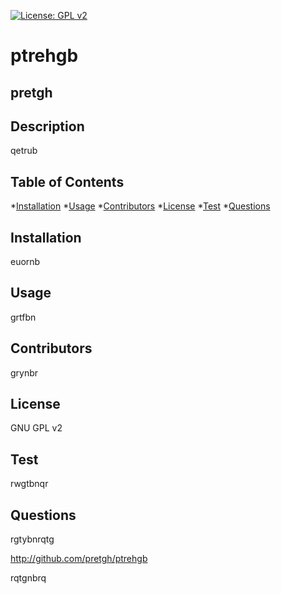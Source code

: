 
  [![License: GPL v2](https://img.shields.io/badge/License-GPLv2-blue)](https://www.https://opensource.org/licenses/GPL-2.0)
  # ptrehgb
  ## pretgh


  ## Description

  qetrub

  ## Table of Contents
  *[Installation](#installation)
  *[Usage](#usage)
  *[Contributors](#contributing)
  *[License](#license)
  *[Test](#test)
  *[Questions](#questions)


  ## Installation

  euornb

  ## Usage

  grtfbn

  ## Contributors

  grynbr

  ## License

  GNU GPL v2

  ## Test

  rwgtbnqr

  ## Questions

  rgtybnrqtg

  http://github.com/pretgh/ptrehgb


  rqtgnbrq

